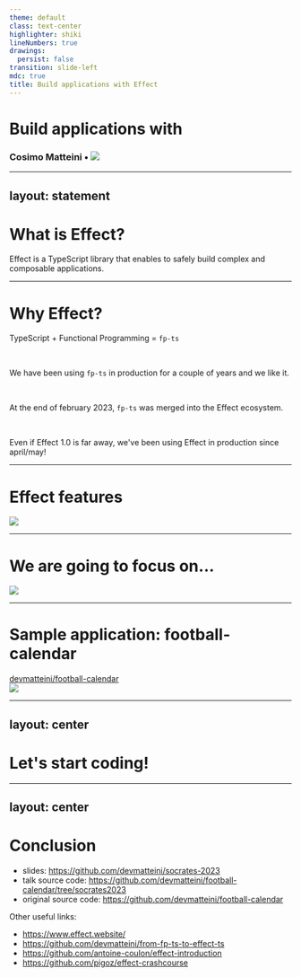 ```yaml
---
theme: default
class: text-center
highlighter: shiki
lineNumbers: true
drawings:
  persist: false
transition: slide-left
mdc: true
title: Build applications with Effect
---
```


<h1 class="flex items-center">
  Build applications with <EffectLogo />
</h1>

<h3 class="flex">
  Cosimo Matteini • <img src="/doubleloop.png" class="ml-2 h-8 self-end">
</h3>

---
layout: statement
---

# What is Effect?

Effect is a TypeScript library that enables to safely build complex and composable applications. 

---

# Why Effect?

TypeScript + Functional Programming = `fp-ts`

<br/>


We have been using `fp-ts` in production for a couple of years and we like it.

<br/>

At the end of february 2023, `fp-ts` was merged into the Effect ecosystem.

<br/>

Even if Effect 1.0 is far away, we've been using Effect in production since april/may!

---

# Effect features

<img src="/effect-features.png" />


---

# We are going to focus on...

<img src="/effect-talk-focus-on.png" />

---

# Sample application: football-calendar

<div class="flex items-center mb-5">
    <mdi-github class="mr-1" /> <a href="https://github.com/devmatteini/football-calendar" target="_blank">devmatteini/football-calendar</a>
</div>

<img src="/football-calendar-architecture.png">

---
layout: center
---

# Let's start coding!

---
layout: center
---

# Conclusion

- slides: https://github.com/devmatteini/socrates-2023
- talk source code: https://github.com/devmatteini/football-calendar/tree/socrates2023
- original source code: https://github.com/devmatteini/football-calendar

Other useful links:

- https://www.effect.website/
- https://github.com/devmatteini/from-fp-ts-to-effect-ts
- https://github.com/antoine-coulon/effect-introduction
- https://github.com/pigoz/effect-crashcourse
